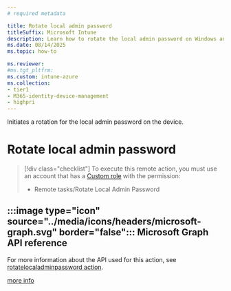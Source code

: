 ```yaml
---
# required metadata

title: Rotate local admin password
titleSuffix: Microsoft Intune
description: Learn how to rotate the local admin password on Windows and macOS devices with Microsoft Intune.
ms.date: 08/14/2025
ms.topic: how-to

ms.reviewer:
#ms.tgt_pltfrm:
ms.custom: intune-azure
ms.collection:
- tier1
- M365-identity-device-management
- highpri
---
```


Initiates a rotation for the local admin password on the device.

# Rotate local admin password

> [!div class="checklist"]
> To execute this remote action, you must use an account that has a [Custom role][INT-RC] with the permission:
>   - Remote tasks/Rotate Local Admin Password

## :::image type="icon" source="../media/icons/headers/microsoft-graph.svg" border="false"::: Microsoft Graph API reference

For more information about the API used for this action, see [rotatelocaladminpassword action][GRAPH-1].


<!--links-->

[more info](../protect/windows-laps-policy.md#manually-rotate-passwords)

<!-- admin center links -->

[INT-AC]: https://go.microsoft.com/fwlink/?linkid=2109431
[INT-AC1]: https://go.microsoft.com/fwlink/?linkid=2109431#view/Microsoft_Intune_DeviceSettings/DevicesMenu/~/allDevices

<!-- role links -->


[INT-RC]: /intune/intune-service/fundamentals/create-custom-role

<!-- API links -->

[GRAPH-1]: /graph/api/intune-devices-manageddevice-rotatelocaladminpassword

